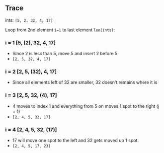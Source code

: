 ## Trace
ints: `[5, 2, 32, 4, 17]` 

Loop from 2nd element `i=1` to last element `len(ints)`:

### i = 1 [5, (2), 32, 4, 17] 
  * Since 2 is less than 5, move 5 and insert 2 before 5
  * `[2, 5, 32, 4, 17]`

### i = 2 [2, 5, (32), 4, 17]
  * Since all elements left of 32 are smaller, 32 doesn't remains where it is  

### i = 3 [2, 5, 32, (4), 17] 
  * 4 moves to index 1 and everything from 5 on moves 1 spot to the right (j + 1)
  * `[2, 4, 5, 32, 17]` 

### i = 4 [2, 4, 5, 32, (17)] 
  * 17 will move one spot to the left and 32 gets moved up 1 spot.
  * `[2, 4, 5, 17, 23]` 

